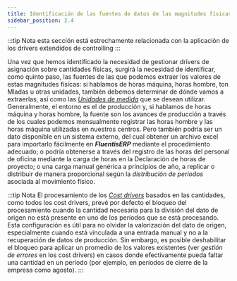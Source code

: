 ```yaml
---
title: Identificación de las fuentes de datos de las magnitudes físicas utilizadas en el modelo de cálculo (Individuazione delle fonti dati delle grandezze fisiche utilizzate nel modello di calcolo)
sidebar_position: 2.4
---
```


:::tip Nota
esta sección está estrechamente relacionada con la aplicación de los drivers extendidos de controlling
:::

Una vez que hemos identificado la necesidad de gestionar drivers de asignación sobre cantidades físicas, surgirá la necesidad de identificar, como quinto paso, las fuentes de las que podemos extraer los valores de estas magnitudes físicas: si hablamos de horas máquina, horas hombre, ton Mladas u otras unidades, también debemos determinar de dónde vamos a extraerlas, así como las [*Unidades de medida*](/docs/controlling/controlling-parametrization/controlling-specific-settings/measure-units) que se desean utilizar. Generalmente, el entorno es el de producción y, si hablamos de horas máquina y horas hombre, la fuente son los avances de producción a través de los cuales podemos mensualmente registrar las horas hombre y las horas máquina utilizadas en nuestros centros. Pero también podría ser un dato disponible en un sistema externo, del cual obtener un archivo excel para importarlo fácilmente en ***FluentisERP*** mediante el procedimiento adecuado; o podría obtenerse a través del registro de las horas del personal de oficina mediante la carga de horas en la Declaración de horas de proyecto; o una carga manual genérica a principios de año, a replicar o distribuir de manera proporcional según la *distribución de períodos* asociada al movimiento físico.

:::tip Nota
El procesamiento de los [*Cost drivers*](/docs/controlling/controlling-parametrization/controlling-specific-settings/cost-drivers) basados en las cantidades, como todos los cost drivers, prevé por defecto el bloqueo del procesamiento cuando la cantidad necesaria para la división del dato de origen no está presente en uno de los períodos que se está procesando. Esta configuración es útil para no olvidar la valorización del dato de origen, especialmente cuando está vinculada a una entrada manual y no a la recuperación de datos de producción. Sin embargo, es posible deshabilitar el bloqueo para aplicar un promedio de los valores existentes (ver *gestión de errores* en los cost drivers) en casos donde efectivamente pueda faltar una cantidad en un período (por ejemplo, en períodos de cierre de la empresa como agosto).
:::